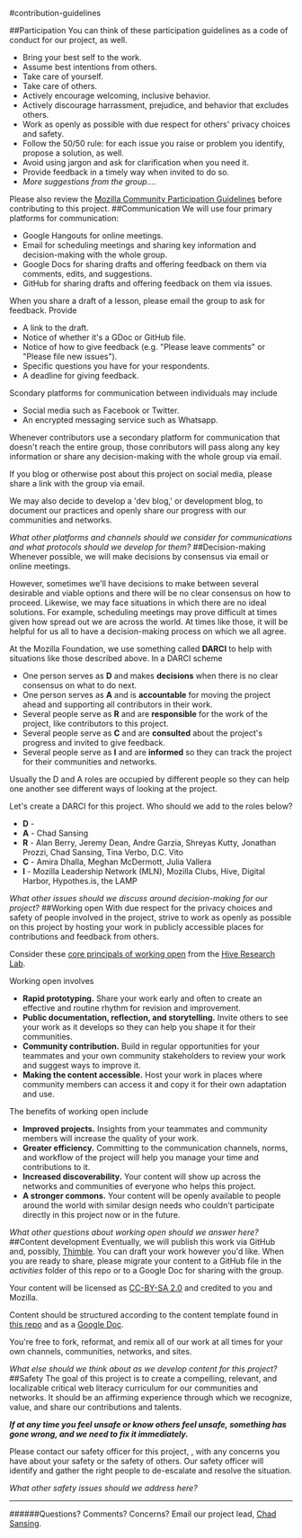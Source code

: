 #contribution-guidelines

##Participation
You can think of these participation guidelines as a code of conduct for our project, as well.

- Bring your best self to the work.
- Assume best intentions from others.
- Take care of yourself.
- Take care of others.
- Actively encourage welcoming, inclusive behavior.
- Actively discourage harrassment, prejudice, and behavior that excludes others.
- Work as openly as possible with due respect for others' privacy choices and safety.
- Follow the 50/50 rule: for each issue you raise or problem you identify, propose a solution, as well.
- Avoid using jargon and ask for clarification when you need it.
- Provide feedback in a timely way when invited to do so.
- *More suggestions from the group....*

Please also review the [Mozilla Community Participation Guidelines](https://www.mozilla.org/en-US/about/governance/policies/participation/) before contributing to this project.
##Communication
We will use four primary platforms for communication:
- Google Hangouts for online meetings.
- Email for scheduling meetings and sharing key information and decision-making with the whole group. 
- Google Docs for sharing drafts and offering feedback on them via comments, edits, and suggestions.
- GitHub for sharing drafts and offering feedback on them via issues.

When you share a draft of a lesson, please email the group to ask for feedback. Provide
- A link to the draft.
- Notice of whether it's a GDoc or GitHub file.
- Notice of how to give feedback (e.g. "Please leave comments" or "Please file new issues").
- Specific questions you have for your respondents.
- A deadline for giving feedback.

Scondary platforms for communication between individuals may include
- Social media such as Facebook or Twitter.
- An encrypted messaging service such as Whatsapp.

Whenever contributors use a secondary platform for communication that doesn't reach the entire group, those conributors will pass along any key information or share any decision-making with the whole group via email.

If you blog or otherwise post about this project on social media, please share a link with the group via email.

We may also decide to develop a 'dev blog,' or development blog, to document our practices and openly share our progress with our communities and networks.

*What other platforms and channels should we consider for communications and what protocols should we develop for them?*
##Decision-making
Whenever possible, we will make decisions by consensus via email or online meetings.

However, sometimes we'll have decisions to make between several desirable and viable options and there will be no clear consensus on how to proceed. Likewise, we may face situations in which there are no ideal solutions. For example, scheduling meetings may prove difficult at times given how spread out we are across the world. At times like those, it will be helpful for us all to have a decision-making process on which we all agree.

At the Mozilla Foundation, we use something called **DARCI** to help with situations like those described above. In a DARCI scheme
- One person serves as **D** and makes **decisions** when there is no clear consensus on what to do next.
- One person serves as **A** and is **accountable** for moving the project ahead and supporting all contributors in their work.
- Several people serve as **R** and are **responsible** for the work of the project, like contributors to this project.
- Several people serve as **C** and are **consulted** about the project's progress and invited to give feedback.
- Several people serve as **I** and are **informed** so they can track the project for their communities and networks.

Usually the D and A roles are occupied by different people so they can help one another see different ways of looking at the project.

Let's create a DARCI for this project. Who should we add to the roles below?
- **D** -
- **A** - Chad Sansing
- **R** - Alan Berry, Jeremy Dean, Andre Garzia, Shreyas Kutty, Jonathan Prozzi, Chad Sansing, Tina Verbo, D.C. Vito
- **C** - Amira Dhalla, Meghan McDermott, Julia Vallera
- **I** - Mozilla Leadership Network (MLN), Mozilla Clubs, Hive, Digital Harbor, Hypothes.is, the LAMP

*What other issues should we discuss around decision-making for our project?*
##Working open
With due respect for the privacy choices and safety of people involved in the project, strive to work as openly as possible on this project by hosting your work in publicly accessible places for contributions and feedback from others.

Consider these [core principals of working open](https://hiveresearchlab.files.wordpress.com/2014/12/what-does-it-mean-to-work-open-in-hive-nyc-hive-research-lab-october-2014.pdf) from the [Hive Research Lab](https://hiveresearchlab.org/).

Working open involves
- **Rapid prototyping.** Share your work early and often to create an effective and routine rhythm for revision and improvement.
- **Public documentation, reflection, and storytelling.** Invite others to see your work as it develops so they can help you shape it for their communities.
- **Community contribution.** Build in regular opportunities for your teammates and your own community stakeholders to review your work and suggest ways to improve it.
- **Making the content accessible.** Host your work in places where community members can access it and copy it for their own adaptation and use.

The benefits of working open include
- **Improved projects.** Insights from your teammates and community members will increase the quality of your work.
- **Greater efficiency.** Committing to the communication channels, norms, and workflow of the project will help you manage your time and contributions to it.
- **Increased discoverability.** Your content will show up across the networks and communities of everyone who helps this project.
- **A stronger commons.** Your content will be openly available to people around the world with similar design needs who couldn't participate directly in this project now or in the future.

*What other questions about working open should we answer here?*
##Content development
Eventually, we will publish this work via GitHub and, possibly, [Thimble](https://thimble.mozilla.org). You can draft your work however you'd like. When you are ready to share, please migrate your content to a GitHub file in the *activities* folder of this repo or to a Google Doc for sharing with the group.

Your content will be licensed as [CC-BY-SA 2.0](https://creativecommons.org/licenses/by-sa/2.0/) and credited to you and Mozilla.

Content should be structured according to the content template found in [this repo](https://github.com/chadsansing/critical-web-literacy-curriculum/blob/master/Resources/content-template.md) and as a [Google Doc](https://docs.google.com/document/d/1rr3MDOcfigcidn33LlGIN_rZg2gGyaQonPWxHfPBbMM/edit#).

You're free to fork, reformat, and remix all of our work at all times for your own channels, communities, networks, and sites.

*What else should we think about as we develop content for this project?*
##Safety
The goal of this project is to create a compelling, relevant, and localizable critical web literacy curriculum for our communities and networks. It should be an affirming experience through which we recognize, value, and share our contributions and talents.

***If at any time you feel unsafe or know others feel unsafe, something has gone wrong, and we need to fix it immediately.***

Please contact our safety officer for this project, [](), with any concerns you have about your safety or the safety of others. Our safety officer will identify and gather the right people to de-escalate and resolve the situation.

*What other safety issues should we address here?*

---

######Questions? Comments? Concerns? Email our project lead, [Chad Sansing](mailto:chad@mozillafoundation.org).

